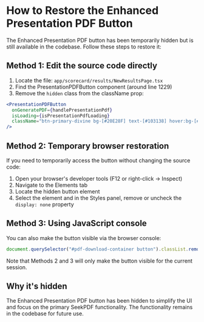 # How to Restore the Enhanced Presentation PDF Button

The Enhanced Presentation PDF button has been temporarily hidden but is still available in the codebase. Follow these steps to restore it:

## Method 1: Edit the source code directly

1. Locate the file: `app/scorecard/results/NewResultsPage.tsx`
2. Find the PresentationPDFButton component (around line 1229)
3. Remove the `hidden` class from the className prop:

```jsx
<PresentationPDFButton
  onGeneratePDF={handlePresentationPdf}
  isLoading={isPresentationPdfLoading}
  className="btn-primary-divine bg-[#20E28F] text-[#103138] hover:bg-[#20E28F]/90"
/>
```

## Method 2: Temporary browser restoration

If you need to temporarily access the button without changing the source code:

1. Open your browser's developer tools (F12 or right-click → Inspect)
2. Navigate to the Elements tab
3. Locate the hidden button element
4. Select the element and in the Styles panel, remove or uncheck the `display: none` property

## Method 3: Using JavaScript console

You can also make the button visible via the browser console:

```javascript
document.querySelector("#pdf-download-container button").classList.remove("hidden");
```

Note that Methods 2 and 3 will only make the button visible for the current session.

## Why it's hidden

The Enhanced Presentation PDF button has been hidden to simplify the UI and focus on the primary SeekPDF functionality. The functionality remains in the codebase for future use. 